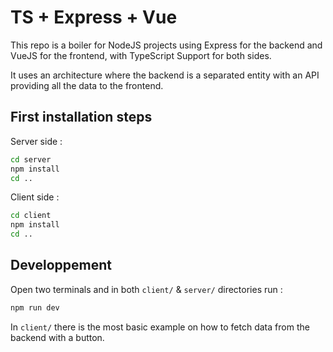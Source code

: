 # TS + Express + Vue
This repo is a boiler for NodeJS projects using Express for the backend and VueJS for the frontend, with TypeScript Support for both sides.

It uses an architecture where the backend is a separated entity with an API providing all the data to the frontend.

## First installation steps
Server side :
```bash
cd server
npm install
cd ..
```

Client side :
```bash
cd client
npm install
cd ..
```

## Developpement
Open two terminals and in both `client/` & `server/` directories run :
```bash
npm run dev
```

In `client/` there is the most basic example on how to fetch data from the backend with a button.